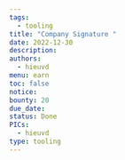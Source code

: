 ```yaml
---
tags:
  - tooling
title: "Company Signature "
date: 2022-12-30
description:
authors:
  - hieuvd
menu: earn
toc: false
notice:
bounty: 20
due_date:
status: Done
PICs:
  - hieuvd
type: tooling
---
```

